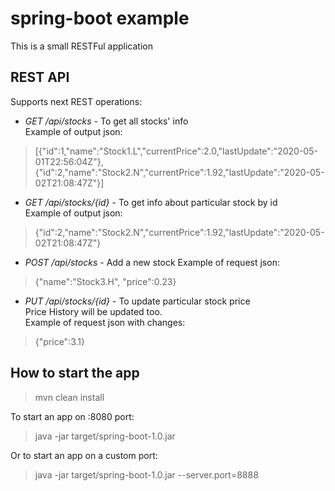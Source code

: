 # spring-boot example
This is a small RESTFul application

## REST API
Supports next REST operations:
 - *GET /api/stocks* - To get all stocks' info  
 Example of output json:
 > [{"id":1,"name":"Stock1.L","currentPrice":2.0,"lastUpdate":"2020-05-01T22:56:04Z"},{"id":2,"name":"Stock2.N","currentPrice":1.92,"lastUpdate":"2020-05-02T21:08:47Z"}]
 - *GET /api/stocks/{id}* - To get info about particular stock by id  
 Example of output json:
 > {"id":2,"name":"Stock2.N","currentPrice":1.92,"lastUpdate":"2020-05-02T21:08:47Z"}
 - *POST /api/stocks* - Add a new stock 
 Example of request json:
 > {"name":"Stock3.H", "price":0.23}
 - *PUT /api/stocks/{id}* - To update particular stock price  
 Price History will be updated too.  
 Example of request json with changes:
 > {"price":3.1}
 
## How to start the app
> mvn clean install

To start an app on :8080 port:
> java -jar target/spring-boot-1.0.jar

Or to start an app on a custom port:
> java -jar target/spring-boot-1.0.jar --server.port=8888